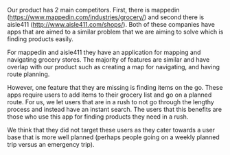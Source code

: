 Our product has 2 main competitors. First, there is mappedin (https://www.mappedin.com/industries/grocery/) and second there is aisle411 (http://www.aisle411.com/shops/). Both of these companies have apps that are aimed to a similar problem that we are aiming to solve which is finding products easily.

For mappedin and aisle411 they have an application for mapping and navigating grocery stores. The majority of features are similar and have overlap with our product such as creating a map for navigating, and having route planning. 

However, one feature that they are missing is finding items on the go. These apps require users to add items to their grocery list and go on a planned route. For us, we let users that are in a rush to not go through the lengthy process and instead have an instant search. The users that this benefits are those who use this app for finding products they need in a rush.

We think that they did not target these users as they cater towards a user base that is more well planned (perhaps people going on a weekly planned trip versus an emergency trip).